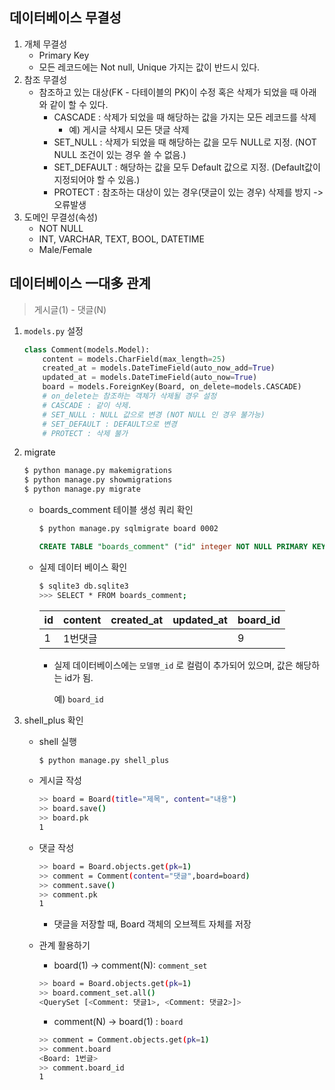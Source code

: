 ## 데이터베이스 무결성

1. 개체 무결성
   * Primary Key
   * 모든 레코드에는 Not null, Unique 가지는 값이 반드시 있다.
2. 참조 무결성
   * 참조하고 있는 대상(FK - 다테이블의 PK)이 수정 혹은 삭제가 되었을 때 아래와 같이 할 수 있다.
     * CASCADE : 삭제가 되었을 때 해당하는 값을 가지는 모든 레코드를 삭제
       * 예) 게시글 삭제시 모든 댓글 삭제
     * SET_NULL : 삭제가 되었을 때 해당하는 값을 모두 NULL로 지정. (NOT NULL 조건이 있는 경우 쓸 수 없음.)
     * SET_DEFAULT : 해당하는 값을 모두 Default 값으로 지정. (Default값이 지정되어야 할 수 있음.)
     * PROTECT : 참조하는 대상이 있는 경우(댓글이 있는 경우) 삭제를 방지 -> 오류발생
3. 도메인 무결성(속성)
   * NOT NULL
   * INT, VARCHAR, TEXT, BOOL, DATETIME
   * Male/Female





## 데이터베이스 一대多 관계

> 게시글(1) - 댓글(N)

1. `models.py` 설정

   ```python
   class Comment(models.Model):
       content = models.CharField(max_length=25)
       created_at = models.DateTimeField(auto_now_add=True)
       updated_at = models.DateTimeField(auto_now=True)
       board = models.ForeignKey(Board, on_delete=models.CASCADE)
       # on_delete는 참조하는 객체가 삭제될 경우 설정
       # CASCADE : 같이 삭제. 
       # SET_NULL : NULL 값으로 변경 (NOT NULL 인 경우 불가능)
       # SET_DEFAULT : DEFAULT으로 변경
       # PROTECT : 삭제 불가
   ```

2. migrate

   ```bash
   $ python manage.py makemigrations
   $ python manage.py showmigrations
   $ python manage.py migrate
   ```

   * boards_comment 테이블 생성 쿼리 확인

     ```bash
     $ python manage.py sqlmigrate board 0002
     ```

     ```sql
     CREATE TABLE "boards_comment" ("id" integer NOT NULL PRIMARY KEY AUTOINCREMENT, "content" varchar(100) NOT NULL, "created_at" datetime NOT NULL, "updated_at" datetime NOT NULL, "board_id" integer NOT NULL REFERENCES "boards_board" ("id") DEFERRABLE INITIALLY DEFERRED);
     ```

   * 실제 데이터 베이스 확인

     ```bash
     $ sqlite3 db.sqlite3
     >>> SELECT * FROM boards_comment;
     ```

     | id   | content | created_at | updated_at | board_id |
     | ---- | ------- | ---------- | ---------- | -------- |
     | 1    | 1번댓글 |            |            | 9        |

     * 실제 데이터베이스에는 `모델명_id` 로 컬럼이 추가되어 있으며, 값은 해당하는 id가 됨.

       예) `board_id`

3. shell_plus 확인

   * shell 실행

     ```bash
     $ python manage.py shell_plus
     ```

   * 게시글 작성

     ```bash
     >> board = Board(title="제목", content="내용")
     >> board.save()
     >> board.pk
     1
     ```

   * 댓글 작성

     ```bash
     >> board = Board.objects.get(pk=1)
     >> comment = Comment(content="댓글",board=board)
     >> comment.save()
     >> comment.pk
     1
     ```

     * 댓글을 저장할 때, Board 객체의 오브젝트 자체를 저장

   * 관계 활용하기

     * board(1) -> comment(N): `comment_set`

     ```bash
     >> board = Board.objects.get(pk=1)
     >> board.comment_set.all()
     <QuerySet [<Comment: 댓글1>, <Comment: 댓글2>]>
     ```

     * comment(N) -> board(1) : `board`

     ```bash
     >> comment = Comment.objects.get(pk=1)
     >> comment.board
     <Board: 1번글>
     >> comment.board_id
     1
     ```

